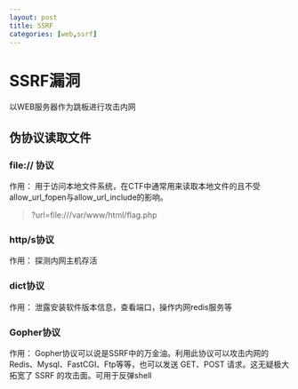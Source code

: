 ```yaml
---
layout: post
title: SSRF
categories: [web,ssrf]
---
```


# SSRF漏洞
以WEB服务器作为跳板进行攻击内网

## 伪协议读取文件

### file:// 协议
作用：
用于访问本地文件系统，在CTF中通常用来读取本地文件的且不受allow_url_fopen与allow_url_include的影响。  
>?url=file:///var/www/html/flag.php

### http/s协议
作用：
探测内网主机存活

### dict协议
作用：
泄露安装软件版本信息，查看端口，操作内网redis服务等

### Gopher协议
作用：
Gopher协议可以说是SSRF中的万金油。利用此协议可以攻击内网的 Redis、Mysql、FastCGI、Ftp等等，也可以发送 GET、POST 请求。这无疑极大拓宽了 SSRF 的攻击面。可用于反弹shell  
